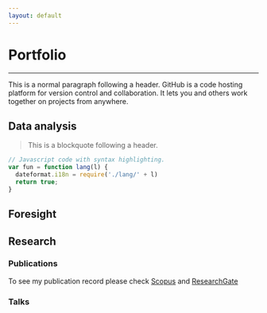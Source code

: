 ```yaml
---
layout: default
---
```


# Portfolio
* * *

This is a normal paragraph following a header. GitHub is a code hosting platform for version control and collaboration. It lets you and others work together on projects from anywhere.

## Data analysis

> This is a blockquote following a header.

```js
// Javascript code with syntax highlighting.
var fun = function lang(l) {
  dateformat.i18n = require('./lang/' + l)
  return true;
}
```

## Foresight

## Research

### Publications

To see my publication record please check [Scopus](https://www.scopus.com/authid/detail.uri?authorId=35327912500) and [ResearchGate](https://www.researchgate.net/profile/Oleg-Rofman)

### Talks
